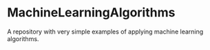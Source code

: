 # MachineLearningAlgorithms
 A repository with very simple examples of applying machine learning algorithms.
